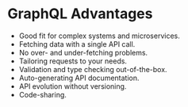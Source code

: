 # GraphQL Advantages

- Good fit for complex systems and microservices.
- Fetching data with a single API call.
- No over- and under-fetching problems.
- Tailoring requests to your needs.
- Validation and type checking out-of-the-box.
- Auto-generating API documentation.
- API evolution without versioning.
- Code-sharing.
